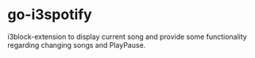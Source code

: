 # go-i3spotify
i3block-extension to display current song and provide some functionality regarding changing songs and PlayPause.
